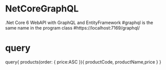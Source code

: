 # NetCoreGraphQL
.Net Core 6 WebAPI with GraphQL and EntityFramework
#graphql is the same name in the program class
#https://localhost:7169/graphql/
# query

query{
  products(order: { price:ASC }){
    productCode,
    productName,price
  }
}
